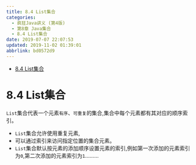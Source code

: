 ```yaml
---
title: 8.4 List集合
categories: 
  - 疯狂Java讲义 (第4版)
  - 第8章 Java集合
  - 8.4 List集合
date: 2019-07-07 22:07:53
updated: 2019-11-02 01:39:01
abbrlink: bd0572d9
---
```

- [8.4 List集合](/ReadingNotes/bd0572d9/#8-4-List集合)

<!--more-->
<script src="https://cdn.bootcss.com/jquery/3.4.0/jquery.slim.min.js"></script>
<script>$(document).ready(function () {$(".post-body > ul:nth-child(1)").hide();});</script>

<!--end-->
# 8.4 List集合 #
`List`集合代表一个元素`有序`、`可重复`的集合,集合中每个元素都有其对应的顺序索引。
- `List`集合允许使用重复元素,
- 可以通过索引来访问指定位置的集合元素。
- `List`集合默认按元素的添加顺序设置元素的索引,例如第一次添加的元素索引为`0`,第二次添加的元素索引为`1`………

